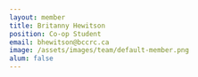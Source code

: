 ```yaml
---
layout: member
title: Britanny Hewitson
position: Co-op Student
email: bhewitson@bccrc.ca
image: /assets/images/team/default-member.png
alum: false
---
```

